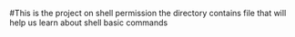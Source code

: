 #This is the project on shell permission
the directory contains file that will help us learn about shell basic commands
